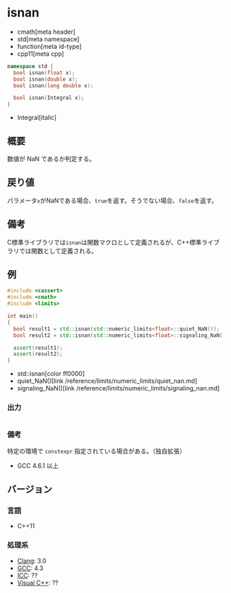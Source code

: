 # isnan
* cmath[meta header]
* std[meta namespace]
* function[meta id-type]
* cpp11[meta cpp]

```cpp
namespace std {
  bool isnan(float x);
  bool isnan(double x);
  bool isnan(long double x);

  bool isnan(Integral x);
}
```
* Integral[italic]

## 概要
数値が NaN であるか判定する。


## 戻り値
パラメータ`x`がNaNである場合、`true`を返す。そうでない場合、`false`を返す。


## 備考
C標準ライブラリでは`isnan`は関数マクロとして定義されるが、C++標準ライブラリでは関数として定義される。


## 例
```cpp example
#include <cassert>
#include <cmath>
#include <limits>

int main()
{
  bool result1 = std::isnan(std::numeric_limits<float>::quiet_NaN());
  bool result2 = std::isnan(std::numeric_limits<float>::signaling_NaN());

  assert(result1);
  assert(result2);
}
```
* std::isnan[color ff0000]
* quiet_NaN()[link /reference/limits/numeric_limits/quiet_nan.md]
* signaling_NaN()[link /reference/limits/numeric_limits/signaling_nan.md]

### 出力
```
```

### 備考
特定の環境で `constexpr` 指定されている場合がある。（独自拡張）

- GCC 4.6.1 以上


## バージョン
### 言語
- C++11

### 処理系
- [Clang](/implementation.md#clang): 3.0
- [GCC](/implementation.md#gcc): 4.3
- [ICC](/implementation.md#icc): ??
- [Visual C++](/implementation.md#visual_cpp): ??
